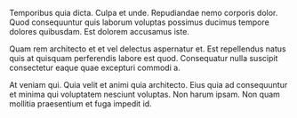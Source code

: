 Temporibus quia dicta. Culpa et unde. Repudiandae nemo corporis dolor. Quod consequuntur quis laborum voluptas possimus ducimus tempore dolores quibusdam. Est dolorem accusamus iste.
 Quam rem architecto et et vel delectus aspernatur et. Est repellendus natus quis at quisquam perferendis labore est quod. Consequatur nulla suscipit consectetur eaque quae excepturi commodi a.
 At veniam qui. Quia velit et animi quia architecto. Eius quia ad consequuntur et minima qui voluptatem nesciunt voluptas. Non harum ipsam. Non quam mollitia praesentium et fuga impedit id.